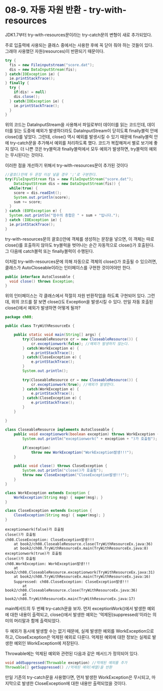 # 08-9. 자동 자원 반환 - try-with-resources
JDK1.7부터 try-with-resources문이라는 try-catch문의 변형이 새로 추가되었다.

주로 입출력에 사용되는 클래스 중에서는 사용한 후에 꼭 닫아 줘야 하는 것들이 있다.
그래야 사용했던 자원(resources)이 반환되기 때문이다.
```java
try {
  fis = new Fileinputstream("score.dat");
  dis = new DataInputStream(fis);
} catch(IOException ie) {
  ie.printStackTrace();
} finally {
  try {
    if(dis! = null)
    dis.close();
  } catch(IOException ie) {
    ie.printStackTrace();
  }
}
```
위의 코드는 DataInputStream을 사용해서 파일로부터 데이터를 읽는 코드인데,
데이터를 읽는 도중에 예외가 발생하더라도 DataInputStream이 닫히도록 finally블럭 안에 close()를 넣었다.
그런데, close() 역시 예외를 발생시킬 수 있기 때문에 finally블럭 안에 try-catch문을 추가해서 예외를 처리하도록 했다.
코드가 복잡해져서 별로 보기에 좋지 않다. 더 나쁜 것은 try블럭과 finally블럭에서 모두 예외가 발생하면, try블럭의 예외는 무시된다는 것이다.

이러한 점을 개선하기 위해서 try-with-resources문이 추가된 것이다
```java
//괄호()안에 두 문장 이상 넣을 경우 ';'로 구분한다.
try(FileInputStream fis = new FileInputStream("score.dat");
    DataInputStream dis = new DataInputStream(fis)) {
  while(true) {
    score = dis.readInt();
    System.out.println(score);
    sum += score;
  }
} catch (EOFException e) {
  System.out.println("점수의 총합은 " + sum + "입니다.");
} catch (IOException ie) {
  ie.printStackTrace();
}
```
try-with-resources문의 괄호()안에 객체를 생성하는 문장을 넣으면, 
이 객체는 따로 close()를 호출하지 않아도 try블럭을 벗어나는 순간 자동적으로 close()가 호출된다. 
그 다음에 catch블럭 또는 finally블럭이 수행된다.

이처럼 try-with-resources문에 의해 자동으로 객체의 close()가 호출될 수 있으려면,
클래스가 AutoCloseable이라는 인터페이스를 구현한 것이어야만 한다.
```java
public interface AutoCloseable {
  void close() throws Exception;
}
```
위의 인터페이스는 각 클래스에서 적절히 자원 반환작업을 하도록 구현되어 있다. 
그런데, 위의 코드를 잘 보면 close()도 Exception을 발생시킬 수 있다. 
만일 자동 호출된 close()에서 예외가 발생하면 어떻게 될까?
```java
package ch08;

public class TryWithResourceEx {

	public static void main(String[] args) {
		try(CloseableResource cr = new CloseableResource()) {
			cr.exceptionwork(false); //예외가 발생하지 않는다.
		} catch(WorkException e) {
			e.printStackTrace();
		} catch(CloseException e) {
			e.printStackTrace();
		}
		System.out.println();
		
		try(CloseableResource cr = new CloseableResource()) {
			cr.exceptionwork(true); //예외가 발생한다.
		} catch(WorkException e) {
			e.printStackTrace();
		} catch(CloseException e) {
			e.printStackTrace();
		}
	}
	
}
			
class CloseableResource implements AutoCloseable {
	public void exceptionwork(boolean exception) throws WorkException {
		System.out.println("exceptionwork(" + exception + ")가 호출됨");
	
		if(exception)
			throw new WorkException("WorkException발생!!!");
	}
	
	public void close() throws CloseException {
		System.out.println("close()가 호출됨");
		throw new CloseException("CloseException발생!!!");
	}
}

class WorkException extends Exception {
	WorkException(String msg) { super(msg); }
}

class CloseException extends Exception {
	CloseException(String msg) { super(msg); }
}
```
```
exceptionwork(false)가 호출됨
close()가 호출됨
ch08.CloseException: CloseException발생!!!
	at book2/ch08.CloseableResource.close(TryWithResourceEx.java:36)
	at book2/ch08.TryWithResourceEx.main(TryWithResourceEx.java:8)
exceptionwork(true)가 호출됨
close()가 호출됨
ch08.WorkException: WorkException발생!!!
	at book2/ch08.CloseableResource.exceptionwork(TryWithResourceEx.java:31)
	at book2/ch08.TryWithResourceEx.main(TryWithResourceEx.java:16)
	Suppressed: ch08.CloseException: CloseException발생!!!
		at book2/ch08.CloseableResource.close(TryWithResourceEx.java:36)
		at book2/ch08.TryWithResourceEx.main(TryWithResourceEx.java:17)
```
main메서드의 두 번째 try-catch문을 보자.
먼저 exceptionWork()에서 발생한 예외에 대한 내용이 출력되고, close()에서 발생한 예외는 '억제된(suppressed)'이라는 의미의 머리말과 함께 출력되었다.

두 예외가 동시에 발생할 수는 없기 때문에, 실제 발생한 예외를 WorkException으로 하고, CloseException은 억제된 예외로 다룬다. 
억제된 예외에 대한 정보는 실제로 발생한 예외인 WorkException에 저장된다.

Throwable에는 억제된 예외와 관련된 다음과 같은 메서드가 정의되어 있다.
```java
void addSuppressed(Throwable exception) //억제된 예외를 추가
Throwable[] getSuppressed() //억제된 예외(배열)을 반환
```
만일 기존의 try-catch문을 사용했다면, 먼저 발생한 WorkException은 무시되고, 마지막으로 발생한 CloseException에 대한 내용만 출력되었을 것이다.
